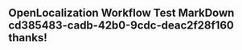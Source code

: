 <properties
ms.topic="hero-topic"
ms.test1="hero-topic"
ms.test2="test"/>

## OpenLocalization Workflow Test MarkDown cd385483-cadb-42b0-9cdc-deac2f28f160 thanks!
